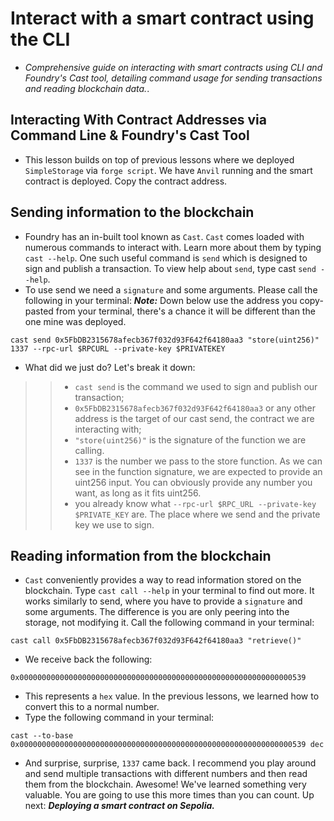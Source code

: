 # Interact with a smart contract using the CLI
- *Comprehensive guide on interacting with smart contracts using CLI and Foundry's Cast tool, detailing command usage for sending transactions and reading blockchain data.*.

## Interacting With Contract Addresses via Command Line & Foundry's Cast Tool
- This lesson builds on top of previous lessons where we deployed `SimpleStorage` via `forge script`. We have `Anvil` running and the smart contract is deployed. Copy the contract address.

## Sending information to the blockchain
- Foundry has an in-built tool known as `Cast`. `Cast` comes loaded with numerous commands to interact with. Learn more about them by typing `cast --help`. One such useful command is `send` which is designed to sign and publish a transaction. To view help about `send`, type cast `send --help`.
- To use send we need a `signature` and some arguments. Please call the following in your terminal: ***Note:*** Down below use the address you copy-pasted from your terminal, there's a chance it will be different than the one mine was deployed. 
```
cast send 0x5FbDB2315678afecb367f032d93F642f64180aa3 "store(uint256)" 1337 --rpc-url $RPCURL --private-key $PRIVATEKEY
```

- What did we just do? Let's break it down:

>> - `cast send` is the command we used to sign and publish our transaction;
>> - `0x5FbDB2315678afecb367f032d93F642f64180aa3` or any other address is the target of our cast send, the contract we are interacting with;
>> - `"store(uint256)"` is the signature of the function we are calling.
>> - `1337` is the number we pass to the store function. As we can see in the function signature, we are expected to provide an uint256 input. You can obviously provide any number you want, as long as it fits uint256.
>> - you already know what `--rpc-url $RPC_URL --private-key $PRIVATE_KEY` are. The place where we send and the private key we use to sign.

## Reading information from the blockchain
- `Cast` conveniently provides a way to read information stored on the blockchain. Type `cast call --help` in your terminal to find out more. It works similarly to send, where you have to provide a `signature` and some arguments. The difference is you are only peering into the storage, not modifying it. Call the following command in your terminal:

```
cast call 0x5FbDB2315678afecb367f032d93F642f64180aa3 "retrieve()"
```

- We receive back the following: 
```
0x0000000000000000000000000000000000000000000000000000000000000539
```
- This represents a `hex` value. In the previous lessons, we learned how to convert this to a normal number. 
- Type the following command in your terminal:
```
cast --to-base 0x0000000000000000000000000000000000000000000000000000000000000539 dec
```
- And surprise, surprise, `1337` came back. I recommend you play around and send multiple transactions with different numbers and then read them from the blockchain. Awesome! We've learned something very valuable. You are going to use this more times than you can count. Up next: ***Deploying a smart contract on Sepolia.***
